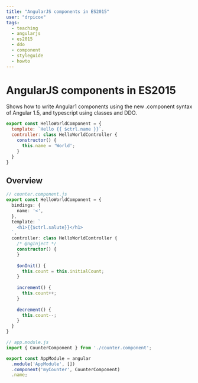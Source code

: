 ```yaml
---
title: "AngularJS components in ES2015"
user: "drpicox"
tags:
  - teaching
  - angularjs
  - es2015
  - ddo
  - component
  - styleguide
  - howto
---
```


# AngularJS components in ES2015

Shows how to write Angular1 components
using the new .component syntax of Angular 1.5,
and typescript using classes and DDO.

```javascript
export const HelloWorldComponent = {
  template: `Hello {{ $ctrl.name }}`,
  controller: class HelloWorldController {
    constructor() {
      this.name = 'World';
    }
  }
}
```

## Overview

```typescript
// counter.component.js
export const HelloWorldComponent = {
  bindings: {
    name: '<',
  },
  template: `
    <h1>{{$ctrl.salute}}</h1>
  `,
  controller: class HelloWorldController {
    /* @ngInject */
    constructor() {
    }
    
    $onInit() {
      this.count = this.initialCount;
    }
    
    increment() {
      this.count++;
    }
    
    decrement() {
      this.count--;
    }
  }
}
```

```typescript
// app.module.js
import { CounterComponent } from './counter.component';

export const AppModule = angular
  .module('AppModule', [])
  .component('myCounter', CounterComponent)
  .name;
```